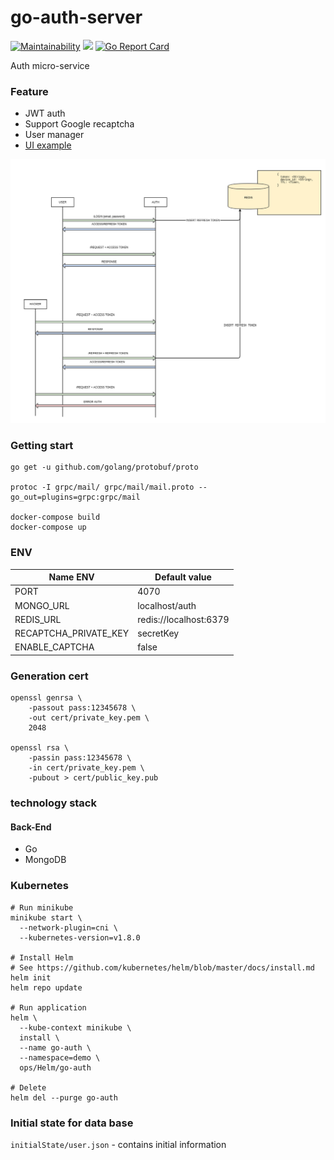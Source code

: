 # go-auth-server

[![Maintainability](https://api.codeclimate.com/v1/badges/32dbb31cde6ea8f52cf0/maintainability)](https://codeclimate.com/github/batazor/go-auth/maintainability)
[![](https://images.microbadger.com/badges/image/batazor/go-auth.svg)](https://microbadger.com/images/batazor/go-auth "Get your own image badge on microbadger.com")
[![Go Report Card](https://goreportcard.com/badge/github.com/micro-company/go-auth)](https://goreportcard.com/report/github.com/micro-company/go-auth)

Auth micro-service


### Feature

+ JWT auth
+ Support Google recaptcha
+ User manager
+ [UI example](https://micro-company.github.io/react-app/)


![Schema auth-service](docs/schema.png)

### Getting start

```
go get -u github.com/golang/protobuf/proto

protoc -I grpc/mail/ grpc/mail/mail.proto --go_out=plugins=grpc:grpc/mail

docker-compose build
docker-compose up
```

### ENV

| Name ENV              | Default value             |
|-----------------------|---------------------------|
| PORT                  | 4070                      |
| MONGO_URL             | localhost/auth            |
| REDIS_URL             | redis://localhost:6379    |
| RECAPTCHA_PRIVATE_KEY | secretKey                 |
| ENABLE_CAPTCHA        | false                      |

### Generation cert

```
openssl genrsa \
    -passout pass:12345678 \
    -out cert/private_key.pem \
    2048
    
openssl rsa \
    -passin pass:12345678 \
    -in cert/private_key.pem \
    -pubout > cert/public_key.pub
```

### technology stack

#### Back-End

* Go
* MongoDB

### Kubernetes

```
# Run minikube
minikube start \
  --network-plugin=cni \
  --kubernetes-version=v1.8.0
  
# Install Helm
# See https://github.com/kubernetes/helm/blob/master/docs/install.md
helm init
helm repo update

# Run application
helm \
  --kube-context minikube \
  install \
  --name go-auth \
  --namespace=demo \
  ops/Helm/go-auth
  
# Delete
helm del --purge go-auth
```

### Initial state for data base

`initialState/user.json` - contains initial information 